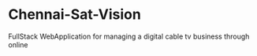 # Chennai-Sat-Vision
FullStack WebApplication for managing a digital cable tv business through online 

